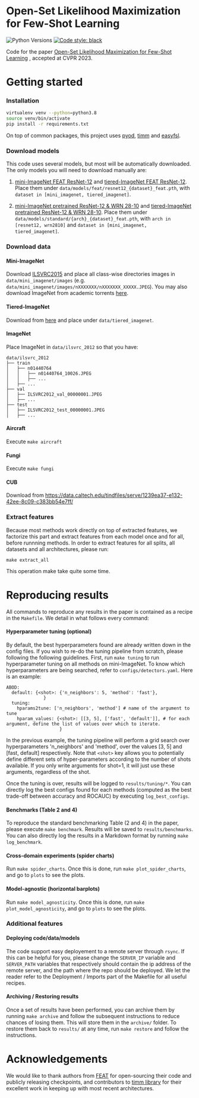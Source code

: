 # Open-Set Likelihood Maximization for Few-Shot Learning


![Python Versions](https://img.shields.io/badge/python-3.8-%23EBBD68.svg)
[![Code style: black](https://img.shields.io/badge/code%20style-black-000000.svg)](https://github.com/python/black)

Code for the paper [Open-Set Likelihood Maximization for Few-Shot Learning](https://arxiv.org/abs/2301.08390)
, accepted at CVPR 2023.

# Getting started

### Installation

```bash
virtualenv venv --python=python3.8 
source venv/bin/activate
pip install -r requirements.txt
```

On top of common packages, this project uses [pyod](https://pyod.readthedocs.io/en/latest/), [timm](https://github.com/rwightman/pytorch-image-models) and [easyfsl](https://pypi.org/project/easyfsl/).

### Download models

This code uses several models, but most will be automatically downloaded. The only models you will need to download manually are:

1) [mini-ImageNet FEAT ResNet-12](https://drive.google.com/file/d/1ixqw1l9XVxl3lh1m5VXkctw6JssahGbQ/view) and [tiered-ImageNet FEAT ResNet-12](https://drive.google.com/file/d/1M93jdOjAn8IihICPKJg8Mb4B-eYDSZfE/view). Place them under `data/models/feat/resnet12_{dataset}_feat.pth`, with `dataset in [mini_imagenet, tiered_imagenet]`.

2) [mini-ImageNet pretrained ResNet-12 & WRN 28-10](https://drive.google.com/drive/folders/19TdjthkqMKLKSVHrbT5pVEmKvu-6-6iM) 
and [tiered-ImageNet pretrained ResNet-12 & WRN 28-10](https://drive.google.com/drive/folders/1y23iU6vW9ySsCn94XmlRs2z2FjSLMGPN). 
Place them under `data/models/standard/{arch}_{dataset}_feat.pth`, with `arch in [resnet12, wrn2810]` and `dataset in [mini_imagenet, tiered_imagenet]`.


### Download data

#### Mini-ImageNet

Download [ILSVRC2015](https://image-net.org/challenges/LSVRC/index.php) and place all class-wise
directories images in `data/mini_imagenet/images` 
(e.g. `data/mini_imagenet/images/nXXXXXXX/nXXXXXXX_XXXXX.JPEG`). You may also download ImageNet from academic torrents [here](https://academictorrents.com/details/943977d8c96892d24237638335e481f3ccd54cfb). 

#### Tiered-ImageNet

Download from [here](https://github.com/kjunelee/MetaOptNet) and place under `data/tiered_imagenet`.

#### ImageNet
Place ImageNet in `data/ilsvrc_2012` so that you have:
```
data/ilsvrc_2012
├── train
│   ├── n01440764
│   │   ├── n01440764_10026.JPEG
│   │   ├── ...
│   ├── ...
├── val
│   ├── ILSVRC2012_val_00000001.JPEG
│   ├── ...
├── test
│   ├── ILSVRC2012_test_00000001.JPEG
│   ├── ...
```

#### Aircraft

Execute `make aircraft`

#### Fungi

Execute `make fungi`

#### CUB

Download from https://data.caltech.edu/tindfiles/serve/1239ea37-e132-42ee-8c09-c383bb54e7ff/

### Extract features

Because most methods work directly on top of extracted features, we factorize this part and extract features from each model once and for all, before runnning methods. In order to extract features for all splits, all datasets and all architectures, please run:
```
make extract_all
```
This operation make take quite some time.

# Reproducing results

All commands to reproduce any results in the paper is contained as a recipe in the `Makefile`. We detail in what follows every command:


#### Hyperparameter tuning (optional)

By default, the best hyperparameters found are already written down in the config files. If you wish to re-do the tuning pipeline from scratch, please following the following guidelines. First, run `make tuning` to run hyperparameter tuning on all methods on mini-ImageNet. To know which hyperparameters are being searched, refer to `configs/detectors.yaml`. Here is an example:

```
ABOD:
  default: {<shot>: {'n_neighbors': 5, 'method': 'fast'},
              }
  tuning: 
    hparams2tune: ['n_neighbors', 'method'] # name of the argument to tune
    hparam_values: {<shot>: [[3, 5], ['fast', 'default']], # for each argument, define the list of values over which to iterate. 
                    }
```
In the previous example, the tuning pipeline will perform a grid search over hyperparameters 'n_neighbors' and 'method', over the values [3, 5] and [fast, default] respectively. Note that `<shot>` key allows you to potentially define different sets of hyper-parameters according to the number of shots available. If you only write arguments for shot=1, it will just use these arguments, regardless of the shot.

Once the tuning is over, results will be logged to  `results/tuning/*`. You can directly log the best configs found for each methods (computed as the best trade-off between accuracy and ROCAUC) by executing `log_best_configs`.


#### Benchmarks (Table 2 and 4)

To reproduce the standard benchmarking Table (2 and 4) in the paper, please execute `make benchmark`.  Results will be saved to `results/benchmarks`. You can also directly log the results in a Markdown format by running `make log_benchmark`.


#### Cross-domain experiments (spider charts)

Run `make spider_charts`. Once this is done, run `make plot_spider_charts`, and go to `plots` to see the plots.


#### Model-agnostic (horizontal barplots)

Run `make model_agnosticity`. Once this is done, run `make plot_model_agnosticity`, and go to `plots` to see the plots.


### Additional features


#### Deploying code/data/models

The code support easy deployement to a remote server through `rsync`. If this can be helpful for you, please change the `SERVER_IP` variable and `SERVER_PATH` variables that respectively should contain the ip address of the remote server, and the path where the repo should be deployed. We let the reader refer to the Deployment / Imports part of the Makefile for all useful recipes.

#### Archiving / Restoring results

Once a set of results have been performed, you can archive them by running `make archive` and follow the subsequent instructions to reduce chances of losing them. This will store them in the `archive/` folder. To restore them back to `results/` at any time, run `make restore` and follow the instructions.


# Acknowledgements

We would like to thank authors from [FEAT](https://github.com/Sha-Lab/FEAT) for open-sourcing their code and publicly releasing checkpoints, and contributors to [timm library](https://github.com/rwightman/pytorch-image-models) for their excellent work in keeping up with most recent architectures. 




